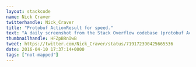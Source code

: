 ```yaml
---
layout: stackcode
name: Nick Craver
twitterhandle: Nick_Craver
title: "Protobuf ActionResult for speed."
text: "A daily screenshot from the Stack Overflow codebase (protobuf ActionResult for speed). "
thumbnailhandle: HFZpBRnIwB
tweet: https://twitter.com/Nick_Craver/status/719172390425665536
date: 2016-04-10 17:37:14+0000
tags: ["not-mapped"]
---
```


